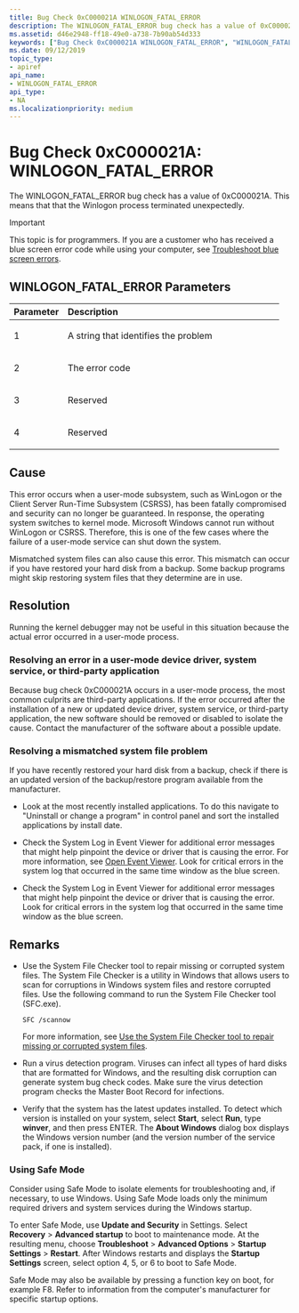```yaml
---
title: Bug Check 0xC000021A WINLOGON_FATAL_ERROR
description: The WINLOGON_FATAL_ERROR bug check has a value of 0xC000021A. This means that the Winlogon process terminated unexpectedly.
ms.assetid: d46e2948-ff18-49e0-a738-7b90ab54d333
keywords: ["Bug Check 0xC000021A WINLOGON_FATAL_ERROR", "WINLOGON_FATAL_ERROR"]
ms.date: 09/12/2019
topic_type:
- apiref
api_name:
- WINLOGON_FATAL_ERROR
api_type:
- NA
ms.localizationpriority: medium
---
```


# Bug Check 0xC000021A: WINLOGON\_FATAL\_ERROR

The WINLOGON\_FATAL\_ERROR bug check has a value of 0xC000021A. This means that that the Winlogon process terminated unexpectedly.

> [!IMPORTANT]
> This topic is for programmers. If you are a customer who has received a blue screen error code while using your computer, see [Troubleshoot blue screen errors](https://www.windows.com/stopcode).

## WINLOGON\_FATAL\_ERROR Parameters

<table>
<colgroup>
<col width="20%" />
<col width="80%" />
</colgroup>
<thead>
<tr class="header">
<th align="left">Parameter</th>
<th align="left">Description</th>
</tr>
</thead>
<tbody>
<tr class="odd">
<td align="left"><p>1</p></td>
<td align="left"><p>A string that identifies the problem</p></td>
</tr>
<tr class="even">
<td align="left"><p>2</p></td>
<td align="left"><p>The error code</p></td>
</tr>
<tr class="odd">
<td align="left"><p>3</p></td>
<td align="left"><p>Reserved</p></td>
</tr>
<tr class="even">
<td align="left"><p>4</p></td>
<td align="left"><p>Reserved</p></td>
</tr>
</tbody>
</table>

Cause
-----

This error occurs when a user-mode subsystem, such as WinLogon or the Client Server Run-Time Subsystem (CSRSS), has been fatally compromised and security can no longer be guaranteed. In response, the operating system switches to kernel mode. Microsoft Windows cannot run without WinLogon or CSRSS. Therefore, this is one of the few cases where the failure of a user-mode service can shut down the system.

Mismatched system files can also cause this error. This mismatch can occur if you have restored your hard disk from a backup. Some backup programs might skip restoring system files that they determine are in use.

Resolution
----------

Running the kernel debugger may not be useful in this situation because the actual error occurred in a user-mode process.

### Resolving an error in a user-mode device driver, system service, or third-party application

Because bug check 0xC000021A occurs in a user-mode process, the most common culprits are third-party applications. If the error occurred after the installation of a new or updated device driver, system service, or third-party application, the new software should be removed or disabled to isolate the cause. Contact the manufacturer of the software about a possible update.

### Resolving a mismatched system file problem

If you have recently restored your hard disk from a backup, check if there is an updated version of the backup/restore program available from the manufacturer.

- Look at the most recently installed applications. To do this navigate to "Uninstall or change a program" in control panel and sort the installed applications by install date.

- Check the System Log in Event Viewer for additional error messages that might help pinpoint the device or driver that is causing the error. For more information, see [Open Event Viewer](https://support.microsoft.com/hub/4338813/windows-help#1TC=windows-7). Look for critical errors in the system log that occurred in the same time window as the blue screen.

-   Check the System Log in Event Viewer for additional error messages that might help pinpoint the device or driver that is causing the error. Look for critical errors in the system log that occurred in the same time window as the blue screen.

Remarks
-------

- Use the System File Checker tool to repair missing or corrupted system files. The System File Checker is a utility in Windows that allows users to scan for corruptions in Windows system files and restore corrupted files. Use the following command to run the System File Checker tool (SFC.exe).

    ```console
    SFC /scannow
    ```

    For more information, see [Use the System File Checker tool to repair missing or corrupted system files](https://support.microsoft.com/help/929833/use-the-system-file-checker-tool-to-repair-missing-or-corrupted-system).

-   Run a virus detection program. Viruses can infect all types of hard disks that are formatted for Windows, and the resulting disk corruption can generate system bug check codes. Make sure the virus detection program checks the Master Boot Record for infections.

-   Verify that the system has the latest updates installed. To detect which version is installed on your system, select **Start**, select **Run**, type **winver**, and then press ENTER. The **About Windows** dialog box displays the Windows version number (and the version number of the service pack, if one is installed).

### Using Safe Mode

Consider using Safe Mode to isolate elements for troubleshooting and, if necessary, to use Windows. Using Safe Mode loads only the minimum required drivers and system services during the Windows startup.

To enter Safe Mode, use **Update and Security** in Settings. Select **Recovery**&nbsp;&gt; **Advanced startup** to boot to maintenance mode. At the resulting menu, choose **Troubleshoot**&nbsp;&gt; **Advanced Options**&nbsp;&gt; **Startup Settings**&nbsp;&gt; **Restart**. After Windows restarts and displays the **Startup Settings** screen, select option 4, 5, or 6 to boot to Safe Mode.

Safe Mode may also be available by pressing a function key on boot, for example F8. Refer to information from the computer's manufacturer for specific startup options.
